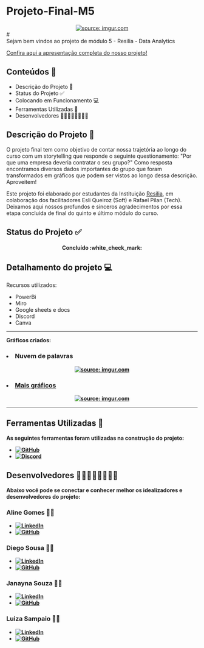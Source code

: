 # Projeto-Final-M5
<div align="center">
<a href="https://imgur.com/AU9njqR"><img src="https://i.imgur.com/AU9njqR.png" title="source: imgur.com" /></a>
</div>
# <div> Sejam bem vindos ao projeto de módulo 5 - Resilia - Data Analytics</div> 

[Confira aqui a apresentação completa do nosso projeto!](https://www.canva.com/design/DAFKiGaix_g/o78w2r0JL0Nk5cuW1CAeQQ/edit?utm_content=DAFKiGaix_g&utm_campaign=designshare&utm_medium=link2&utm_source=sharebutton)

## Conteúdos 📄
- Descrição do Projeto 📝
- Status do Projeto :white_check_mark:
- Colocando em Funcionamento 💻
- Ferramentas Utilizadas :toolbox:
- Desenvolvedores :woman_technologist::woman_technologist::woman_technologist::man_technologist:

## Descrição do Projeto 📝
O projeto final tem como objetivo de contar nossa trajetória ao longo do curso com um storytelling que responde o seguinte questionamento: "Por que uma empresa deveria contratar o seu grupo?" 
Como resposta encontramos diversos dados importantes do grupo que foram transformados em gráficos que podem ser vistos ao longo dessa descrição. Aproveitem! 

Este projeto foi elaborado por estudantes da Instituição [Resilia](https://www.resilia.work/), em colaboração dos facilitadores Esli Queiroz (Soft) e Rafael Pilan (Tech). Deixamos aqui nossos profundos e sinceros agradecimentos por essa etapa concluída de final do quinto e último módulo do curso. 

## Status do Projeto :white_check_mark: 

<div><h4 align = "center"> Concluído :white_check_mark: </h4></div>


## Detalhamento do projeto 💻

Recursos utilizados:
- PowerBi
- Miro
- Google sheets e docs
- Discord
- Canva

<hr>

<b>Gráficos criados:<b>
<h3><li> Nuvem de palavras </li></h3>
<div align ='center'>
<a href="https://imgur.com/QlO89xz"><img src="https://i.imgur.com/QlO89xz.png" title="source: imgur.com" />
</div>
<h3><li> Mais gráficos </li></h3>
<div align ='center'>
<a href=""><img src="" title="source: imgur.com" /></a>
</div>
<hr>

## Ferramentas Utilizadas :toolbox:
As seguintes ferramentas foram utilizadas na construção do projeto: 
- [![GitHub](https://img.shields.io/twitter/url?label=GitHub&logo=Github&style=social&url=https%3A%2F%2Fimg.shields.io%2Fendpoint%3Flabel%3DGitHub%26logo%3DGitHub%26style%3Dsocial%26url%3Dhttps%253A%252F%252Fi.pinimg.com%252F564x%252Fef%252Fff%252F7d%252Fefff7d5cb146fb3ca0f62b87bd641e4d.jpg)](https://github.com)
- [![Discord](https://img.shields.io/twitter/url?label=Discord&logo=Discord&style=social&url=https%3A%2F%2Fdiscord.com)](https://discord.com)

    
## Desenvolvedores :woman_technologist::woman_technologist::woman_technologist::man_technologist:
Abaixo você pode se conectar e conhecer melhor os idealizadores e desenvolvedores do projeto:


### Aline Gomes :raising_hand_woman:
- [![LinkedIn](https://camo.githubusercontent.com/9284b4ce37b3a48541345419ea9509fe68367cf737f8cf4bbcb8687eb004e111/68747470733a2f2f696d672e736869656c64732e696f2f62616467652f4c696e6b6564496e2d626c75653f6c6f676f3d6c696e6b6564696e266c6f676f436f6c6f723d7768697465)](https://www.linkedin.com/in/aeogomes/)
- [![GitHub](https://img.shields.io/twitter/url?label=GitHub&logo=Github&style=social&url=https%3A%2F%2Fimg.shields.io%2Fendpoint%3Flabel%3DGitHub%26logo%3DGitHub%26style%3Dsocial%26url%3Dhttps%253A%252F%252Fi.pinimg.com%252F564x%252Fef%252Fff%252F7d%252Fefff7d5cb146fb3ca0f62b87bd641e4d.jpg)](https://github.com/enilaester)

### Diego Sousa :raising_hand_man:
- [![LinkedIn](https://camo.githubusercontent.com/9284b4ce37b3a48541345419ea9509fe68367cf737f8cf4bbcb8687eb004e111/68747470733a2f2f696d672e736869656c64732e696f2f62616467652f4c696e6b6564496e2d626c75653f6c6f676f3d6c696e6b6564696e266c6f676f436f6c6f723d7768697465)](https://www.linkedin.com/in/diego-sousa-ferreira/)
- [![GitHub](https://img.shields.io/twitter/url?label=GitHub&logo=Github&style=social&url=https%3A%2F%2Fimg.shields.io%2Fendpoint%3Flabel%3DGitHub%26logo%3DGitHub%26style%3Dsocial%26url%3Dhttps%253A%252F%252Fi.pinimg.com%252F564x%252Fef%252Fff%252F7d%252Fefff7d5cb146fb3ca0f62b87bd641e4d.jpg)](https://github.com/D20go)
    
### Janayna Souza :raising_hand_woman:
- [![LinkedIn](https://camo.githubusercontent.com/9284b4ce37b3a48541345419ea9509fe68367cf737f8cf4bbcb8687eb004e111/68747470733a2f2f696d672e736869656c64732e696f2f62616467652f4c696e6b6564496e2d626c75653f6c6f676f3d6c696e6b6564696e266c6f676f436f6c6f723d7768697465)](https://www.linkedin.com/in/janayna-s-8a30a0232/)
- [![GitHub](https://img.shields.io/twitter/url?label=GitHub&logo=Github&style=social&url=https%3A%2F%2Fimg.shields.io%2Fendpoint%3Flabel%3DGitHub%26logo%3DGitHub%26style%3Dsocial%26url%3Dhttps%253A%252F%252Fi.pinimg.com%252F564x%252Fef%252Fff%252F7d%252Fefff7d5cb146fb3ca0f62b87bd641e4d.jpg)](https://github.com/httpjanas)


### Luiza Sampaio :raising_hand_woman:
- [![LinkedIn](https://camo.githubusercontent.com/9284b4ce37b3a48541345419ea9509fe68367cf737f8cf4bbcb8687eb004e111/68747470733a2f2f696d672e736869656c64732e696f2f62616467652f4c696e6b6564496e2d626c75653f6c6f676f3d6c696e6b6564696e266c6f676f436f6c6f723d7768697465)](https://www.linkedin.com/in/luizasampaiods/)
- [![GitHub](https://img.shields.io/twitter/url?label=GitHub&logo=Github&style=social&url=https%3A%2F%2Fimg.shields.io%2Fendpoint%3Flabel%3DGitHub%26logo%3DGitHub%26style%3Dsocial%26url%3Dhttps%253A%252F%252Fi.pinimg.com%252F564x%252Fef%252Fff%252F7d%252Fefff7d5cb146fb3ca0f62b87bd641e4d.jpg)](https://github.com/luizasampaio-s)


    



